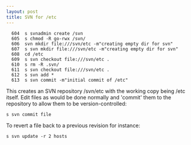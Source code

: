```yaml
---
layout: post 
title: SVN for /etc
---
```


      604  s svnadmin create /svn
      605  s chmod -R go-rwx /svn/
      606  svn mkdir file:///svn/etc -m"creating empty dir for svn"
      607  s svn mkdir file:///svn/etc -m"creating empty dir for svn"
      608  cd /etc
      609  s svn checkout file:///svn/etc .
      610  s rm -R .svn/
      611  s svn checkout file:///svn/etc .
      612  s svn add *
      613  s svn commit -m"initial commit of /etc"

This creates an SVN repository /svn/etc with the working copy being /etc
itself. Edit files as would be done normally and \'commit\' them to the
repository to allow them to be version-controlled:

    s svn commit file

To revert a file back to a previous revision for instance:

    s svn update -r 2 hosts
